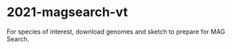 # 2021-magsearch-vt

For species of interest, download genomes and sketch to prepare for MAG Search.

